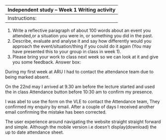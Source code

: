 |Independent study – Week 1 Writing activity|
|-------------------------------------------|
|Instructions:|
1. Write a reflective paragraph of about 100 words about an event you attended,or a situation you were in, or something you did in the past. 
2. Describe, evaluate and analyse it and say how differently would you approach the event/situation/thing if you could do it again (You may have presented this to your group in class in week 1).
3.  Please bring your work to class next week so we can look at it and give you some feedback.
Answer box:


During my first week at ARU I had to contact the attendance team due to being marked absent.

On the 22nd may I arrived at 9.30 am before the lecture started and  used  the in class Attendance button before 10:30 am to confirm my presence.

I was abel to use the form on the VLE to contact the  Attendance team, They confirmed my enquiry by email. After a couple of days I received another email confirming the mistake has been corrected.

The user experience around navigating the website straight straight forward and simple. Although the mobile version i.e  doesn't display(download) the up to date attendance sheet.



































